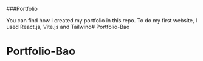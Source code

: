 ###Portfolio

You can find how i created my portfolio in this repo. To do my first website, I used React.js, Vite.js and Tailwind# Portfolio-Bao
# Portfolio-Bao
